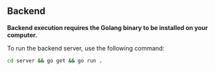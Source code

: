 ## Backend
**Backend execution requires the Golang binary to be installed on your computer.**

To run the backend server, use the following command:
```bash
cd server && go get && go run .
```
